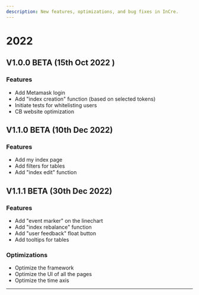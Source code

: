 ```yaml
---
description: New features, optimizations, and bug fixes in InCre.
---
```


# 2022



## V1.0.0 BETA (15th Oct 2022 )

### Features

* Add Metamask login
* Add "index creation" function (based on selected tokens)
* Initiate tests for whitelisting users
* CB website optimization



## V1.1.0 BETA (10th Dec 2022)

### Features

* Add my index page
* Add filters for tables
* Add "index edit" function



## V1.1.1 BETA (30th Dec 2022)

### Features

* Add "event marker" on the linechart
* Add "index rebalance" function
* Add "user feedback" float button
* Add tooltips for tables

### Optimizations

* Optimize the framework
* Optimize the UI of all the pages
* Optimize the time axis

****
